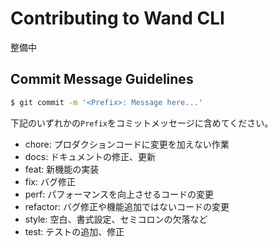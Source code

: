 # Contributing to Wand CLI
整備中

## Commit Message Guidelines

```bash
$ git commit -m '<Prefix>: Message here...'
```

下記のいずれかの`Prefix`をコミットメッセージに含めてください。

- chore: プロダクションコードに変更を加えない作業
- docs: ドキュメントの修正、更新
- feat: 新機能の実装
- fix: バグ修正
- perf: パフォーマンスを向上させるコードの変更
- refactor: バグ修正や機能追加ではないコードの変更
- style: 空白、書式設定、セミコロンの欠落など
- test: テストの追加、修正
